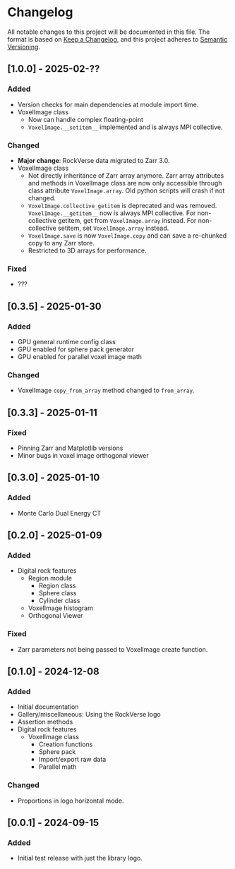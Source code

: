 # Changelog

All notable changes to this project will be documented in this file.
The format is based on [Keep a Changelog](https://keepachangelog.com/en/1.0.0/),
and this project adheres to [Semantic Versioning](https://semver.org/spec/v2.0.0.html).

## [1.0.0] - 2025-02-??
### Added
- Version checks for main dependencies at module import time.
- VoxelImage class
  - Now can handle complex floating-point
  - ``VoxelImage.__setitem__`` implemented and is always MPI collective.

### Changed
- **Major change**: RockVerse data migrated to Zarr 3.0.
- VoxelImage class
  - Not directly inheritance of Zarr array anymore.
    Zarr array attributes and methods in VoxelImage class are now only
    accessible through class attribute ``VoxelImage.array``.
    Old python scripts will crash if not changed.
  - ``VoxelImage.collective_getitem`` is deprecated and was removed.
    ``VoxelImage.__getitem__`` now is always MPI collective. For non-collective
    getitem, get from ``VoxelImage.array`` instead.
    For non-collective setitem, set ``VoxelImage.array`` instead.
  - ``VoxelImage.save`` is now ``VoxelImage.copy`` and can save a re-chunked
    copy to any Zarr store.
  - Restricted to 3D arrays for performance.

### Fixed
- ???

## [0.3.5] - 2025-01-30
### Added
- GPU general runtime config class
- GPU enabled for sphere pack generator
- GPU enabled for parallel voxel image math

### Changed
- VoxelImage ``copy_from_array`` method changed to ``from_array``.

## [0.3.3] - 2025-01-11

### Fixed
- Pinning Zarr and Matplotlib versions
- Minor bugs in voxel image orthogonal viewer

## [0.3.0] - 2025-01-10
### Added
- Monte Carlo Dual Energy CT


## [0.2.0] - 2025-01-09
### Added
- Digital rock features
    - Region module
        - Region class
        - Sphere class
        - Cylinder class
    - VoxelImage histogram
    - Orthogonal Viewer


### Fixed
- Zarr parameters not being passed to VoxelImage create function.


## [0.1.0] - 2024-12-08
### Added
- Initial documentation
- Gallery/miscellaneous: Using the RockVerse logo
- Assertion methods
- Digital rock features
    - VoxelImage class
        - Creation functions
        - Sphere pack
        - Import/export raw data
        - Parallel math

### Changed
- Proportions in logo horizontal mode.


## [0.0.1] - 2024-09-15
### Added
- Initial test release with just the library logo.
